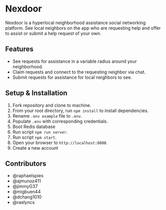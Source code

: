 # Nexdoor
Nexdoor is a hyperlocal neighborhood assistance social networking platform. See local neighbors on the app who are requesting help and offer to assist or submit a help request of your own. 

## Features
* See requests for assistance in a variable radius around your neighborhood.
* Claim requests and connect to the requesting neighbor via chat. 
* Submit requests for assistance for local neighbors to see.

## Setup & Installation
1. Fork repository and clone to machine.
2. From your root directory, run `npm install` to install dependencies.
3. Rename `.env example` file to `.env`.
4. Populate `.env` with corresponding credentials. 
5. Boot Redis database
7. Run script `npm run server`.
8. Run script `npm start`.
9. Open your browser to `http://localhost:8080`.
10. Create a new account

## Contributors
* @raphaelspies
* @ajmunoz411
* @jimmyG37
* @migbuen44
* @dchang1010
* @raelyncs


